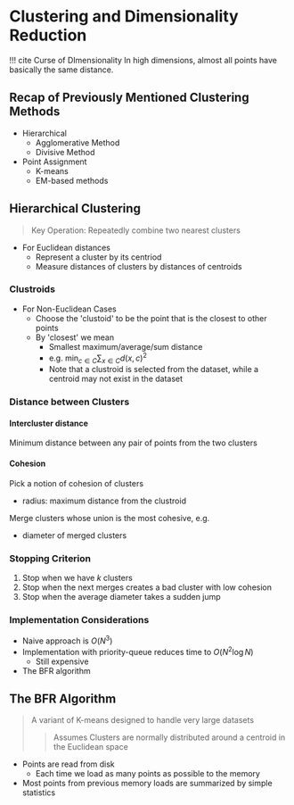 # Clustering and Dimensionality Reduction

!!! cite Curse of DImensionality
    In high dimensions, almost all points have basically the same distance.

## Recap of Previously Mentioned Clustering Methods

- Hierarchical
  - Agglomerative Method
  - Divisive Method
- Point Assignment
  - K-means
  - EM-based methods

## Hierarchical Clustering

> Key Operation: Repeatedly combine two nearest clusters

- For Euclidean distances
  - Represent a cluster by its centriod
  - Measure distances of clusters by distances of centroids

### Clustroids

- For Non-Euclidean Cases
  - Choose the 'clustoid' to be the point that is the closest to other points
  - By 'closest' we mean
    - Smallest maximum/average/sum distance
    - e.g. $\min_{c\in C} \sum_{x\in C}d(x,c)^2$
    - Note that a clustroid is selected from the dataset, while a centroid may not exist in the dataset

### Distance between Clusters

#### Intercluster distance

Minimum distance between any pair of points from the two clusters

#### Cohesion

Pick a notion of cohesion of clusters

- radius: maximum distance from the clustroid

Merge clusters whose union is the most cohesive, e.g.

- diameter of merged clusters

### Stopping Criterion

1. Stop when we have $k$ clusters
2. Stop when the next merges creates a bad cluster with low cohesion
3. Stop when the average diameter takes a sudden jump

### Implementation Considerations

- Naive approach is $O(N^3)$
- Implementation with priority-queue reduces time to $O(N^2\log{N})$
  - Still expensive
- The BFR algorithm

## The BFR Algorithm

> A variant of K-means designed to handle very large datasets
> > Assumes Clusters are normally distributed around a centroid in the Euclidean space

- Points are read from disk
  - Each time we load as many points as possible to the memory
- Most points from previous memory loads are summarized by simple statistics
